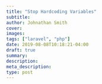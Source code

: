 ```yaml
---
title: "Stop Hardcoding Variables"
subtitle: 
author: Johnathan Smith
cover: 
images:
tags: ["laravel", "php"]
date: 2019-08-08T10:18:21-04:00
draft: true
summary:
description: 
meta_description:
type: post
---
```


